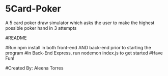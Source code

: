 # 5Card-Poker
A 5 card poker draw simulator which asks the user to make the highest possible poker hand in 3 attempts

#README

#Run npm install in both front-end AND back-end prior to starting the program
#In Back-End Express, run nodemon index.js to get started
#Have Fun!

#Created By: Aleena Torres
